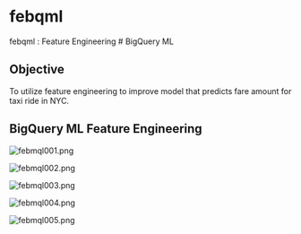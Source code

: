 # febqml
febqml : Feature Engineering # BigQuery ML

## Objective
To utilize feature engineering to improve model that predicts fare amount for taxi ride in NYC.

## BigQuery ML Feature Engineering 


![febmql001.png](./media/febmql001.png)

![febmql002.png](./media/febmql002.png)

![febmql003.png](./media/febmql003.png)

![febmql004.png](./media/febmql004.png)

![febmql005.png](./media/febmql005.png)

